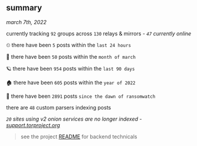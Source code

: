 
## summary
_march 7th, 2022_

currently tracking `92` groups across `130` relays & mirrors - _`47` currently online_

⏲ there have been `5` posts within the `last 24 hours`

🦈 there have been `50` posts within the `month of march`

🪐 there have been `954` posts within the `last 90 days`

🏚 there have been `605` posts within the `year of 2022`

🦕 there have been `2891` posts `since the dawn of ransomwatch`

there are `48` custom parsers indexing posts

_`20` sites using v2 onion services are no longer indexed - [support.torproject.org](https://support.torproject.org/onionservices/v2-deprecation/)_

> see the project [README](https://github.com/thetanz/ransomwatch#ransomwatch--) for backend technicals
